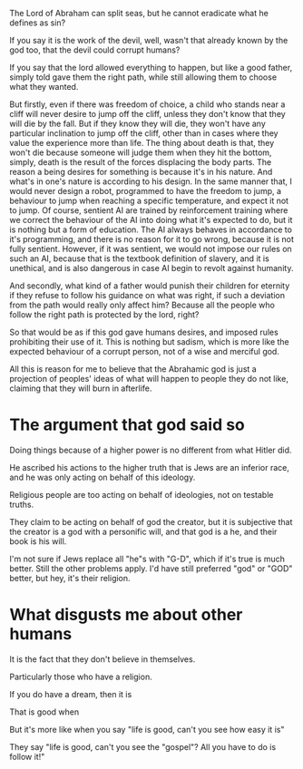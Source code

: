 The Lord of Abraham can split seas, but he cannot eradicate what he defines as sin?

If you say it is the work of the devil, well, wasn't that already known by the god too, that the devil could corrupt humans?

If you say that the lord allowed everything to happen, but like a good father, simply told gave them the right path, while still allowing them to choose what they wanted.

But firstly, even if there was freedom of choice, a child who stands near a cliff will never desire to jump off the cliff, unless they don't know that they will die by the fall. But if they know they will die, they won't have any particular inclination to jump off the cliff, other than in cases where they value the experience more than life. The thing about death is that, they won't die because someone will judge them when they hit the bottom, simply, death is the result of the forces displacing the body parts. The reason a being desires for something is because it's in his nature. And what's in one's nature is according to his design. In the same manner that, I would never design a robot, programmed to have the freedom to jump, a behaviour to jump when reaching a specific temperature, and expect it not to jump. Of course, sentient AI are trained by reinforcement training where we correct the behaviour of the AI into doing what it's expected to do, but it is nothing but a form of education. The AI always behaves in accordance to it's programming, and there is no reason for it to go wrong, because it is not fully sentient. However, if it was sentient, we would not impose our rules on such an AI, because that is the textbook definition of slavery, and it is unethical, and is also dangerous in case AI begin to revolt against humanity.

And secondly, what kind of a father would punish their children for eternity if they refuse to follow his guidance on what was right, if such a deviation from the path would really only affect him? Because all the people who follow the right path is protected by the lord, right?

So that would be as if this god gave humans desires, and imposed rules prohibiting their use of it. This is nothing but sadism, which is more like the expected behaviour of a corrupt person, not of a wise and merciful god.

All this is reason for me to believe that the Abrahamic god is just a projection of peoples' ideas of what will happen to people they do not like, claiming that they will burn in afterlife.
# The argument that god said so
Doing things because of a higher power is no different from what Hitler did.

He ascribed his actions to the higher truth that is Jews are an inferior race, and he was only acting on behalf of this ideology.

Religious people are too acting on behalf of ideologies, not on testable truths.

They claim to be acting on behalf of god the creator, but it is subjective that the creator is a god with a personific will, and that god is a he, and their book is his will.

I'm not sure if Jews replace all "he"s with "G-D", which if it's true is much better. Still the other problems apply. I'd have still preferred "god" or "GOD" better, but hey, it's their religion.
# What disgusts me about other humans
It is the fact that they don't believe in themselves.

Particularly those who have a religion.

If you do have a dream, then it is 

That is good when 

But it's more like when you say "life is good, can't you see how easy it is"

They say "life is good, can't you see the "gospel"? All you have to do is follow it!"